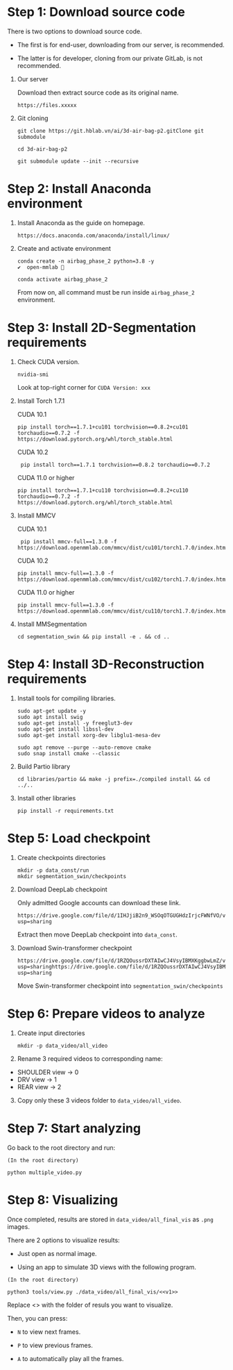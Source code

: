 # Step 1: Download source code

There is two options to download source code.

* The first is for end-user, downloading from our server, is recommended.

* The latter is for developer, cloning from our private GitLab, is not recommended.
1. Our server
   
   Download then extract source code as its original name.
   
   ```
   https://files.xxxxx
   ```

2. Git cloning 
   
   ```
   git clone https://git.hblab.vn/ai/3d-air-bag-p2.gitClone git submodule
   
   cd 3d-air-bag-p2
   
   git submodule update --init --recursive
   ```

# Step 2: Install Anaconda environment

1. Install Anaconda as the guide on homepage.
   
   ```
   https://docs.anaconda.com/anaconda/install/linux/
   ```

2. Create and activate environment
   
   ```
   conda create -n airbag_phase_2 python=3.8 -y                                                                                           ✔  open-mmlab 🐍 
   
   conda activate airbag_phase_2
   ```
   
   From now on, all command must be run inside `airbag_phase_2` environment.

# Step 3: Install 2D-Segmentation requirements

1. Check CUDA version.
   
   ```
   nvidia-smi
   ```
   
   Look at top-right corner for `CUDA Version: xxx`  

2. Install Torch 1.7.1
   
   CUDA 10.1
   
   ```
   pip install torch==1.7.1+cu101 torchvision==0.8.2+cu101 torchaudio==0.7.2 -f https://download.pytorch.org/whl/torch_stable.html
   ```
   
   CUDA 10.2
   
   ```
    pip install torch==1.7.1 torchvision==0.8.2 torchaudio==0.7.2
   ```
   
   CUDA 11.0 or higher
   
   ```
   pip install torch==1.7.1+cu110 torchvision==0.8.2+cu110 torchaudio==0.7.2 -f https://download.pytorch.org/whl/torch_stable.html
   ```

3. Install MMCV  
   
   CUDA 10.1
   
   ```
    pip install mmcv-full==1.3.0 -f https://download.openmmlab.com/mmcv/dist/cu101/torch1.7.0/index.html
   ```
   
   CUDA 10.2
   
   ```
   pip install mmcv-full==1.3.0 -f https://download.openmmlab.com/mmcv/dist/cu102/torch1.7.0/index.html
   ```
   
   CUDA 11.0 or higher
   
   ```
   pip install mmcv-full==1.3.0 -f https://download.openmmlab.com/mmcv/dist/cu110/torch1.7.0/index.html
   ```

4. Install MMSegmentation
   
   ```
   cd segmentation_swin && pip install -e . && cd ..
   ```

# Step 4: Install 3D-Reconstruction requirements

1. Install tools for compiling libraries.
   
   ```
   sudo apt-get update -y
   sudo apt install swig
   sudo apt-get install -y freeglut3-dev
   sudo apt-get install libssl-dev
   sudo apt-get install xorg-dev libglu1-mesa-dev
   
   sudo apt remove --purge --auto-remove cmake
   sudo snap install cmake --classic
   ```

2. Build Partio library
   
   ```
   cd libraries/partio && make -j prefix=./compiled install && cd ../..
   ```

3. Install other libraries
   
   ```
   pip install -r requirements.txt
   ```

# Step 5: Load checkpoint

1. Create checkpoints directories
   
   ```
   mkdir -p data_const/run
   mkdir segmentation_swin/checkpoints
   ```

2. Download DeepLab checkpoint
   
   Only admitted Google accounts can download these link.
   
   ```
   https://drive.google.com/file/d/1IHJjiB2n9_WSOqOTGUGHdzIrjcFWNfVO/view?usp=sharing
   ```
   
   Extract then move DeepLab checkpoint into `data_const`.

3. Download Swin-transformer checkpoint
   
   ```
   https://drive.google.com/file/d/1RZQOussrDXTAIwCJ4VsyIBMXKggbwLmZ/view?usp=sharinghttps://drive.google.com/file/d/1RZQOussrDXTAIwCJ4VsyIBMXKggbwLmZ/view?usp=sharing
   ```
   
   Move Swin-transformer checkpoint into `segmentation_swin/checkpoints`

# Step 6: Prepare videos to analyze

1. Create input directories
   
   ```
   mkdir -p data_video/all_video
   ```

2. Rename 3 required videos to corresponding name:
* SHOULDER view -> 0
* DRV view -> 1
* REAR view -> 2
3. Copy only these 3 videos folder to `data_video/all_video`.

# Step 7: Start analyzing

Go back to the root directory and run:

```
(In the root directory)

python multiple_video.py
```

# Step 8: Visualizing

Once completed, results are stored in `data_video/all_final_vis` as `.png` images. 

There are 2 options to visualize results:

* Just open as normal image.

* Using an app to simulate 3D views with the following program.

```
(In the root directory)

python3 tools/view.py ./data_video/all_final_vis/<<v1>>
```

Replace <<v1>> with the folder of resuls you want to visualize.

Then, you can press:

* `N` to view next frames.

* `P` to view previous frames.

* `A` to automatically play all the frames.